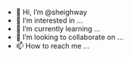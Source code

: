 - 👋 Hi, I’m @sheighway
- 👀 I’m interested in ...
- 🌱 I’m currently learning ...
- 💞️ I’m looking to collaborate on ...
- 📫 How to reach me ...

<!---
sheighway/sheighway is a ✨ special ✨ repository because its `README.md` (this file) appears on your GitHub profile.
You can click the Preview link to take a look at your changes.
--->
